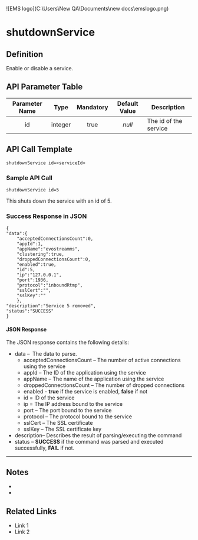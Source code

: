 ![EMS logo](C:\Users\New QA\Documents\new docs\emslogo.png)



# shutdownService



## Definition

Enable or disable a service.





## API Parameter Table

| **Parameter Name** |  Type   | **Mandatory** | **Default Value** | **Description**       |
| :----------------: | :-----: | :-----------: | :---------------: | --------------------- |
|         id         | integer |     true      |      *null*       | The id of the service |



## API Call Template

``` 
shutdownService id=<serviceId>
```



### Sample API Call

```
shutdownService id=5
```

This shuts down the service with an id of 5.



### Success Response in JSON

```
{
"data":{
    "acceptedConnectionsCount":0,
    "appId":1,
    "appName":"evostreamms",
    "clustering":true,
    "droppedConnectionsCount":0,
    "enabled":true,
    "id":5,
    "ip":"127.0.0.1",
    "port":1936,
    "protocol":"inboundRtmp",
    "sslCert":"",
    "sslKey":""
    },
"description":"Service 5 removed",
"status":"SUCCESS"
}
```

#### JSON Response

The JSON response contains the following details:

- data –  The data to parse.
  - acceptedConnectionsCount – The number of active connections using the service
  - appId – The ID of the application using the service
  - appName – The name of the application using the service
  - droppedConnectionsCount – The number of dropped connections
  - enabled - **true** if the service is enabled, **false** if not
  - id = ID of the service
  - ip = The IP address bound to the service
  - port – The port bound to the service
  - protocol – The protocol bound to the service
  - sslCert – The SSL certificate
  - sslKey – The SSL certificate key
- description– Describes the result of parsing/executing the command
- status – **SUCCESS** if the command was parsed and executed successfully, **FAIL** if not.

------

## Notes

- ​
- ​





## **Related Links**

- Link 1
- Link 2